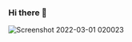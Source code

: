 ### Hi there 👋
  ![Screenshot 2022-03-01 020023](https://user-images.githubusercontent.com/35489549/156054214-0508fe19-04db-499c-ab7b-c9f4c3879550.png)


<!--
**Razim12/razim12** is a ✨ _special_ ✨ repository because its `README.md` (this file) appears on your GitHub profile.

Here are some ideas to get you started:

- 🔭 I’m currently working on ...
- 🌱 I’m currently learning ...
- 👯 I’m looking to collaborate on ...
- 🤔 I’m looking for help with ...
- 💬 Ask me about ...
- 📫 How to reach me: ...
- 😄 Pronouns: ...
- ⚡ Fun fact: ...
-->
